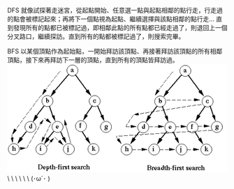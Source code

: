 DFS 就像試探著走迷宮，從起點開始、任意選一點與起點相鄰的點行走，行走過的點會被標記起來；再將下一個點視為起點、繼續選擇與該點相鄰的點行走… 直到發現所有的點都已被標記過，即相鄰此點的所有點都已經走過了，則退回上一個分叉路口，繼續探訪。直到所有的點都被標記過了，則搜索完畢。

BFS 以某個頂點作為起始點，一開始拜訪該頂點、再接著拜訪該頂點的所有相鄰頂點，接下來再拜訪下一層的頂點，直到所有的頂點皆拜訪過。
![image](https://github.com/sleepysss/algorithm/blob/main/pictures/1_INwehwNaWrUmOvq_a5wMWg.gif) \\
\\
\\ 
\\ 
\\
\\
(･ω´･ )  
